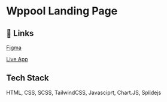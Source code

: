
# Wppool Landing Page




## 🔗 Links
[Figma](https://www.google.com/url?q=https://www.figma.com/design/TZztLSvl7u36r7Rjv3tux0/WPPOOL-Index?node-id%3D0-1&sa=D&source=editors&ust=1720618976531113&usg=AOvVaw0hw5ZtOd-b0Pa6h8fPS7Sz)

[Live App](https://main--wppoool.netlify.app/)


## Tech Stack

HTML, CSS, SCSS, TailwindCSS, Javasciprt, Chart.JS, Splidejs


